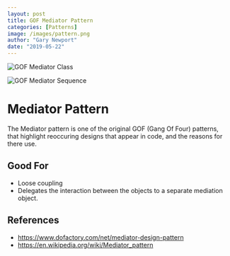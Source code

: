 ```yaml
---
layout: post
title: GOF Mediator Pattern
categories: [Patterns]
image: /images/pattern.png
author: "Gary Newport"
date: "2019-05-22"
---
```


![GOF Mediator Class](http://www.plantuml.com/plantuml/proxy?cache=no&src=https://raw.github.com/newportg/newportg.github.io/master/assets/Mediatr/MediatorPatternCl.puml)


![GOF Mediator Sequence](http://www.plantuml.com/plantuml/proxy?cache=no&src=https://raw.github.com/newportg/newportg.github.io/master/assets/Mediatr/MediatorPatternSq.puml)


# Mediator Pattern

The Mediator pattern is one of the original GOF (Gang Of Four) patterns, that highlight reoccuring designs that appear in code, and the reasons for there use.

## Good For
* Loose coupling
* Delegates the interaction between the objects to a separate mediation object.


## References
* https://www.dofactory.com/net/mediator-design-pattern
* https://en.wikipedia.org/wiki/Mediator_pattern
